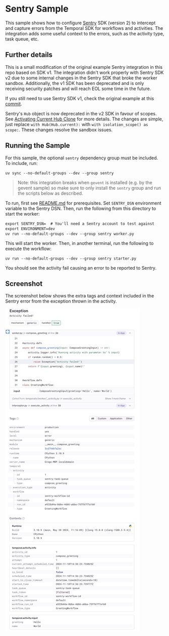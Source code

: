 # Sentry Sample

This sample shows how to configure [Sentry](https://sentry.io) SDK (version 2) to intercept and capture errors from the Temporal SDK
for workflows and activities. The integration adds some useful context to the errors, such as the activity type, task queue, etc.

## Further details

This is a small modification of the original example Sentry integration in this repo based on SDK v1. The integration
didn't work properly with Sentry SDK v2 due to some internal changes in the Sentry SDK that broke the worker sandbox.
Additionally, the v1 SDK has been deprecated and is only receiving security patches and will reach EOL some time in the future.

If you still need to use Sentry SDK v1, check the original example at this [commit](https://github.com/temporalio/samples-python/blob/090b96d750bafc10d4aad5ad506bb2439c413d5e/sentry).

Sentry's `Hub` object is now deprecated in the v2 SDK in favour of scopes. See [Activating Current Hub Clone](https://docs.sentry.io/platforms/python/migration/1.x-to-2.x#activating-current-hub-clone)
for more details. The changes are simple, just replace `with Hub(Hub.current):` with `with isolation_scope() as scope:`.
These changes resolve the sandbox issues.

## Running the Sample

For this sample, the optional `sentry` dependency group must be included. To include, run:

    uv sync --no-default-groups --dev --group sentry

> Note: this integration breaks when `gevent` is installed (e.g. by the gevent sample) so make sure to only install
> the `sentry` group and run the scripts below as described.

To run, first see [README.md](../README.md) for prerequisites. Set `SENTRY_DSN` environment variable to the Sentry DSN.
Then, run the following from this directory to start the worker:

    export SENTRY_DSN=  # You'll need a Sentry account to test against
    export ENVIRONMENT=dev
    uv run --no-default-groups --dev --group sentry worker.py

This will start the worker. Then, in another terminal, run the following to execute the workflow:

    uv run --no-default-groups --dev --group sentry starter.py

You should see the activity fail causing an error to be reported to Sentry.

## Screenshot

The screenshot below shows the extra tags and context included in the
Sentry error from the exception thrown in the activity.

![Sentry screenshot](images/sentry.jpeg)
